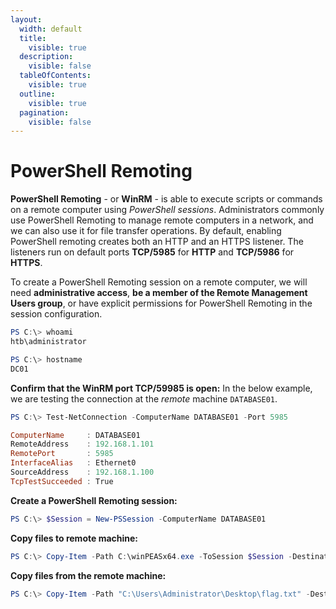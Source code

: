 ```yaml
---
layout:
  width: default
  title:
    visible: true
  description:
    visible: false
  tableOfContents:
    visible: true
  outline:
    visible: true
  pagination:
    visible: false
---
```


# PowerShell Remoting

**PowerShell Remoting** - or **WinRM** - is able to execute scripts or commands on a remote computer using _PowerShell sessions_. Administrators commonly use PowerShell Remoting to manage remote computers in a network, and we can also use it for file transfer operations. By default, enabling PowerShell remoting creates both an HTTP and an HTTPS listener. The listeners run on default ports **TCP/5985** for **HTTP** and **TCP/5986** for **HTTPS**.

To create a PowerShell Remoting session on a remote computer, we will need **administrative access**, **be a member of the Remote Management Users group**, or have explicit permissions for PowerShell Remoting in the session configuration.

```powershell
PS C:\> whoami
htb\administrator

PS C:\> hostname
DC01
```

**Confirm that the WinRM port TCP/59985 is open:** In the below example, we are testing the connection at the _remote_ machine `DATABASE01`.

```powershell
PS C:\> Test-NetConnection -ComputerName DATABASE01 -Port 5985

ComputerName     : DATABASE01
RemoteAddress    : 192.168.1.101
RemotePort       : 5985
InterfaceAlias   : Ethernet0
SourceAddress    : 192.168.1.100
TcpTestSucceeded : True
```

**Create a PowerShell Remoting session:**

```powershell
PS C:\> $Session = New-PSSession -ComputerName DATABASE01
```

**Copy files to remote machine:**

```powershell
PS C:\> Copy-Item -Path C:\winPEASx64.exe -ToSession $Session -Destination C:\Users\Administrator\Desktop\
```

**Copy files from the remote machine:**

```powershell
PS C:\> Copy-Item -Path "C:\Users\Administrator\Desktop\flag.txt" -Destination C:\ -FromSession $Session
```
